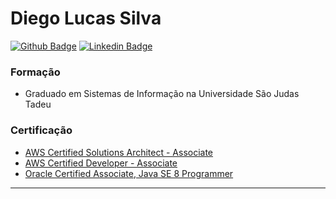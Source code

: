 # Diego Lucas Silva

[![Github Badge](https://img.shields.io/badge/-Github-000?style=flat-square&logo=Github&logoColor=white&link=https://github.com/victoramsantos)](https://github.com/diegolucasilva)
[![Linkedin Badge](https://img.shields.io/badge/-LinkedIn-blue?style=flat-square&logo=Linkedin&logoColor=white&link=https://www.linkedin.com/in/diego-lucas-da-silva-a7a370119//)](https://br.linkedin.com/in/diego-lucas-silva-a7a370119/)


### Formação
- Graduado em Sistemas de Informação na Universidade São Judas Tadeu

### Certificação
- [AWS Certified Solutions Architect - Associate
](https://cs.lpi.org/caf/Xamman/certification/verify/LPI000416658/y9rbzudkvn)
- [AWS Certified Developer - Associate
](https://www.youracclaim.com/badges/b980a40b-61af-4f47-88cb-aa9c2b7afed6/linked_in_profile)
- [Oracle Certified Associate, Java SE 8 Programmer
](https://www.youracclaim.com/badges/d1730684-cdec-44ab-88d1-ef6640570901/linked_i)

---
